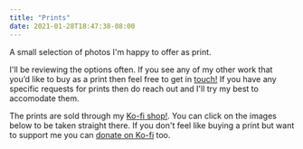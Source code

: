 ```yaml
---
title: "Prints"
date: 2021-01-28T18:47:38-08:00
---
```


A small selection of photos I'm happy to offer as print. 

I'll be reviewing the options often. If you see any of my other work that you’d like to buy as a print then feel free to get in [touch!](/about/) If you have any specific requests for prints then do reach out and I'll try my best to accomodate them. 

The prints are sold through my [Ko-fi shop!](https://ko-fi.com/tsjbphoto/shop). You can click on the images below to be taken straight there. If you don't feel like buying a print but want to support me you can [donate on Ko-fi](https://ko-fi.com/tsjbphoto) too.
